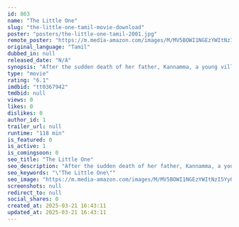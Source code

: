 ```yaml
---
id: 803
name: "The Little One"
slug: "the-little-one-tamil-movie-download"
poster: "posters/the-little-one-tamil-2001.jpg"
remote_poster: "https://m.media-amazon.com/images/M/MV5BOWI1NGEzYWItNzI5Yy00OWEwLTgzNTEtOTI1ZWQxOGQ0NmM5XkEyXkFqcGdeQXVyMjM5NDM1MTE@._V1_SX300.jpg"
original_language: "Tamil"
dubbed_in: null
released_date: "N/A"
synopsis: "After the sudden death of her father, Kannamma, a young village girl, goes to the city dreaming of a better lifestyle but instead gets forced into child labour."
type: "movie"
rating: "6.1"
imdbid: "tt0367942"
tmdbid: null
views: 0
likes: 0
dislikes: 0
author_id: 1
trailer_url: null
runtime: "118 min"
is_featured: 0
is_active: 1
is_comingsoon: 0
seo_title: "The Little One"
seo_description: "After the sudden death of her father, Kannamma, a young village girl, goes to the city dreaming of a better lifestyle but instead gets forced into child labour."
seo_keywords: "\"The Little One\""
seo_image: "https://m.media-amazon.com/images/M/MV5BOWI1NGEzYWItNzI5Yy00OWEwLTgzNTEtOTI1ZWQxOGQ0NmM5XkEyXkFqcGdeQXVyMjM5NDM1MTE@._V1_SX300.jpg"
screenshots: null
redirect_to: null
social_shares: 0
created_at: 2025-03-21 16:43:11
updated_at: 2025-03-21 16:43:11
---
```


